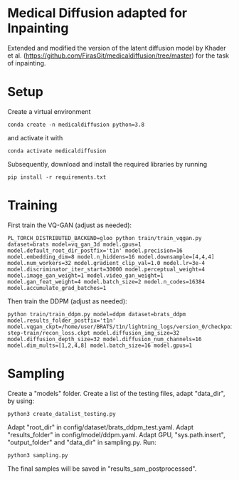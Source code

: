 # Medical Diffusion adapted for Inpainting

Extended and modified the version of the latent diffusion model by Khader et al. (https://github.com/FirasGit/medicaldiffusion/tree/master) for the task of inpainting.

# Setup

Create a virtual environment 
```
conda create -n medicaldiffusion python=3.8
``` 
and activate it with 
```
conda activate medicaldiffusion
```
Subsequently, download and install the required libraries by running 
```
pip install -r requirements.txt
```

# Training

First train the VQ-GAN (adjust as needed):

```
PL_TORCH_DISTRIBUTED_BACKEND=gloo python train/train_vqgan.py dataset=brats model=vq_gan_3d model.gpus=1 model.default_root_dir_postfix='t1n' model.precision=16 model.embedding_dim=8 model.n_hiddens=16 model.downsample=[4,4,4] model.num_workers=32 model.gradient_clip_val=1.0 model.lr=3e-4 model.discriminator_iter_start=30000 model.perceptual_weight=4 model.image_gan_weight=1 model.video_gan_weight=1 model.gan_feat_weight=4 model.batch_size=2 model.n_codes=16384 model.accumulate_grad_batches=1
```

Then train the DDPM (adjust as needed):
```
python train/train_ddpm.py model=ddpm dataset=brats_ddpm model.results_folder_postfix='t1n' model.vqgan_ckpt=/home/user/BRATS/t1n/lightning_logs/version_0/checkpoints/epoch-step-train/recon_loss.ckpt model.diffusion_img_size=32 model.diffusion_depth_size=32 model.diffusion_num_channels=16 model.dim_mults=[1,2,4,8] model.batch_size=16 model.gpus=1
```

# Sampling

Create a "models" folder.
Create a list of the testing files, adapt "data_dir", by using:
```
python3 create_datalist_testing.py

```
Adapt "root_dir" in config/dataset/brats_ddpm_test.yaml.
Adapt "results_folder" in config/model/ddpm.yaml.
Adapt GPU, "sys.path.insert", "output_folder" and "data_dir" in sampling.py. Run:

```
python3 sampling.py

```

The final samples will be saved in "results_sam_postprocessed".

